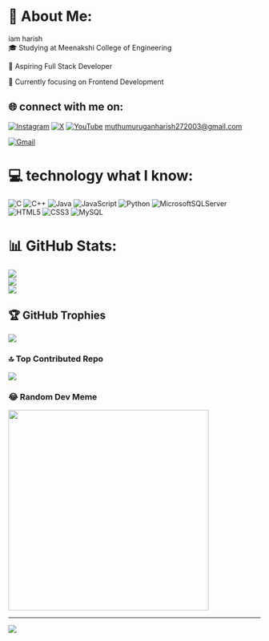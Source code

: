 # 💫 About Me:
iam harish<br>
🎓 Studying at Meenakshi College of Engineering

🚀 Aspiring Full Stack Developer

🌱 Currently focusing on Frontend Development




## 🌐 connect with me on:
[![Instagram](https://img.shields.io/badge/Instagram-%23E4405F.svg?logo=Instagram&logoColor=white)](https://instagram.com/_l0nely._.w0lf_) [![X](https://img.shields.io/badge/X-black.svg?logo=X&logoColor=white)](https://x.com/@harish2003born) [![YouTube](https://img.shields.io/badge/YouTube-%23FF0000.svg?logo=YouTube&logoColor=white)](https://youtube.com/@muthumuruganharish272003@gmail.com) 
[muthumuruganharish272003@gmail.com](mailto:muthumuruganharish272003@gmail.com)

[![Gmail](https://img.shields.io/badge/Email-D14836?style=for-the-badge&logo=gmail&logoColor=white)](mailto:muthumuruganharish272003@gmail.com)

# 💻 technology what I know:
![C](https://img.shields.io/badge/c-%2300599C.svg?style=for-the-badge&logo=c&logoColor=white) ![C++](https://img.shields.io/badge/c++-%2300599C.svg?style=for-the-badge&logo=c%2B%2B&logoColor=white) ![Java](https://img.shields.io/badge/java-%23ED8B00.svg?style=for-the-badge&logo=openjdk&logoColor=white) ![JavaScript](https://img.shields.io/badge/javascript-%23323330.svg?style=for-the-badge&logo=javascript&logoColor=%23F7DF1E) ![Python](https://img.shields.io/badge/python-3670A0?style=for-the-badge&logo=python&logoColor=ffdd54) ![MicrosoftSQLServer](https://img.shields.io/badge/Microsoft%20SQL%20Server-CC2927?style=for-the-badge&logo=microsoft%20sql%20server&logoColor=white) ![HTML5](https://img.shields.io/badge/html5-%23E34F26.svg?style=for-the-badge&logo=html5&logoColor=white) ![CSS3](https://img.shields.io/badge/css3-%231572B6.svg?style=for-the-badge&logo=css3&logoColor=white) ![MySQL](https://img.shields.io/badge/mysql-%2300000f.svg?style=for-the-badge&logo=mysql&logoColor=white)
# 📊 GitHub Stats:
![](https://github-readme-stats.vercel.app/api?username=muthumuruganharish&theme=dark&hide_border=false&include_all_commits=false&count_private=false)<br/>
![](https://github-readme-streak-stats.herokuapp.com/?user=muthumuruganharish&theme=dark&hide_border=false)<br/>
![](https://github-readme-stats.vercel.app/api/top-langs/?username=muthumuruganharish&theme=dark&hide_border=false&include_all_commits=false&count_private=false&layout=compact)

## 🏆 GitHub Trophies
![](https://github-profile-trophy.vercel.app/?username=muthumuruganharish&theme=radical&no-frame=false&no-bg=false&margin-w=4)

### 🔝 Top Contributed Repo
![](https://github-contributor-stats.vercel.app/api?username=muthumuruganharish&limit=5&theme=radical&combine_all_yearly_contributions=true)

### 😂 Random Dev Meme
<img src='https://randommeme-five.vercel.app/' style="height: 400px;"/>

---
[![](https://visitcount.itsvg.in/api?id=muthumuruganharish&icon=0&color=0)](https://visitcount.itsvg.in)

<!-- Proudly created with GPRM ( https://gprm.itsvg.in ) -->
